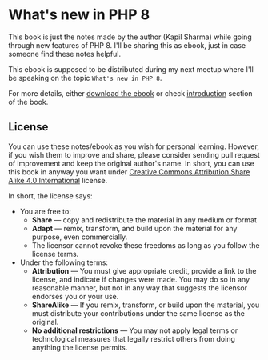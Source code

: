 # What's new in PHP 8

This book is just the notes made by the author (Kapil Sharma) while going through new features of PHP 8. I'll be sharing this as ebook, just in case someone find these notes helpful.

This ebook is supposed to be distributed during my next meetup where I'll be speaking on the topic `What's new in PHP 8`.

For more details, either [download the ebook](https://github.com/kapilsharma/WhatsNewInPHP8/raw/master/book/whats-new-in-php8.pdf) or check [introduction](content/001-introduction.md) section of the book.

## License

You can use these notes/ebook as you wish for personal learning. However, if you wish them to improve and share, please consider sending pull request of improvement and keep the original author's name. In short, you can use this book in anyway you want under [Creative Commons Attribution Share Alike 4.0 International](https://creativecommons.org/licenses/by-sa/4.0/) license.

In short, the license says:

- You are free to:
    - **Share** — copy and redistribute the material in any medium or format
    - **Adapt** — remix, transform, and build upon the material for any purpose, even commercially.
    - The licensor cannot revoke these freedoms as long as you follow the license terms.
- Under the following terms:
    - **Attribution** — You must give appropriate credit, provide a link to the license, and indicate if changes were made. You may do so in any reasonable manner, but not in any way that suggests the licensor endorses you or your use.
    - **ShareAlike** — If you remix, transform, or build upon the material, you must distribute your contributions under the same license as the original.
    - **No additional restrictions** — You may not apply legal terms or technological measures that legally restrict others from doing anything the license permits.
